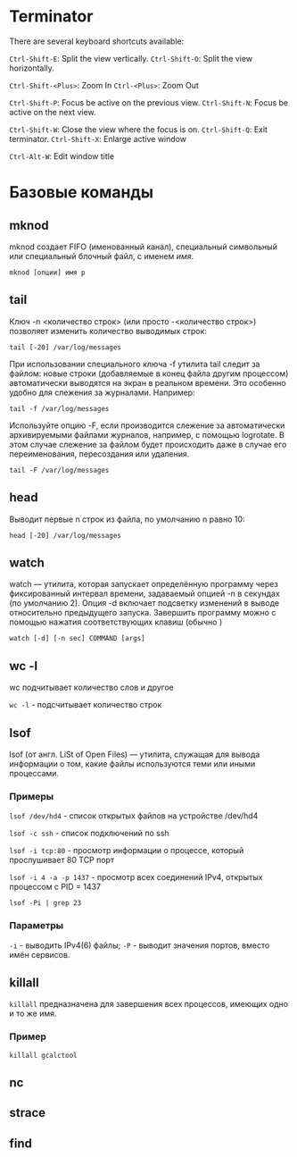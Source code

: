 # Terminator 

There are several keyboard shortcuts available:

`Ctrl-Shift-E`: Split the view vertically.
`Ctrl-Shift-O`: Split the view horizontally.

`Ctrl-Shift-<Plus>`: Zoom In
`Ctrl-<Plus>`: Zoom Out

`Ctrl-Shift-P`: Focus be active on the previous view.
`Ctrl-Shift-N`: Focus be active on the next view.

`Ctrl-Shift-W`: Close the view where the focus is on.
`Ctrl-Shift-Q`: Exit terminator.
`Ctrl-Shift-X`: Enlarge active window

`Ctrl-Alt-W`: Edit window title

# Базовые команды

## mknod

mknod создает FIFO (именованный канал), специальный символьный или специальный блочный файл, с именем _имя_.

`mknod [опции] имя p`

## tail
Ключ -n <количество строк> (или просто -<количество строк>) позволяет изменить количество выводимых строк:

`tail [-20] /var/log/messages`

При использовании специального ключа -f утилита tail следит за файлом: новые строки (добавляемые в конец файла другим процессом) автоматически выводятся на экран в реальном времени. Это особенно удобно для слежения за журналами. Например:

`tail -f /var/log/messages`

Используйте опцию -F, если производится слежение за автоматически архивируемыми файлами журналов, например, с помощью logrotate. В этом случае слежение за файлом будет происходить даже в случае его переименования, пересоздания или удаления.

`tail -F /var/log/messages`

## head 

Выводит первые n строк из файла, по умолчанию n равно 10:

`head [-20] /var/log/messages`

## watch

watch — утилита, которая запускает определённую программу через фиксированный интервал времени, задаваемый опцией -n в секундах (по умолчанию 2). Опция -d включает подсветку изменений в выводе относительно предыдущего запуска. Завершить программу можно с помощью нажатия соответствующих клавиш (обычно <CTRL-C>)

`watch [-d] [-n sec] COMMAND [args]`

## wc -l

wc подчитывает количество слов и другое 

`wc -l` - подсчитывает количество строк

## lsof
lsof (от англ. LiSt of Open Files) — утилита, служащая для вывода информации о том, какие файлы используются теми или иными процессами. 

### Примеры

`lsof /dev/hd4` - cписок открытых файлов на устройстве /dev/hd4

`lsof -c ssh` - cписок подключений по ssh

`lsof -i tcp:80` - просмотр информации о процессе, который прослушивает 80 TCP порт

`lsof -i 4 -a -p 1437` - просмотр всех соединений IPv4, открытых процессом с PID = 1437

`lsof -Pi | grep 23` 

### Параметры

`-i` - выводить IPv4(6) файлы;
`-P` - выводит значения портов, вместо имён сервисов.


## killall 

`killall` предназначена для завершения всех процессов, имеющих одно и то же имя. 

### Пример

`killall gcalctool`

## nc



## strace

## find